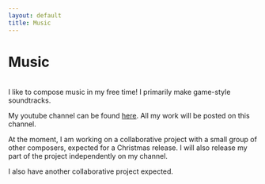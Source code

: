 ```yaml
---
layout: default
title: Music
---
```


# Music
<br>
I like to compose music in my free time! I primarily make game-style soundtracks.

My youtube channel can be found <a href="https://www.youtube.com/channel/UCVA5pm63XaxuFmDghnX3gUw" target="_blank">here</a>. All my work will be posted on this channel.

At the moment, I am working on a collaborative project with a small group of other composers, expected for a Christmas release. I will also release my part of the project independently on my channel.

I also have another collaborative project expected.